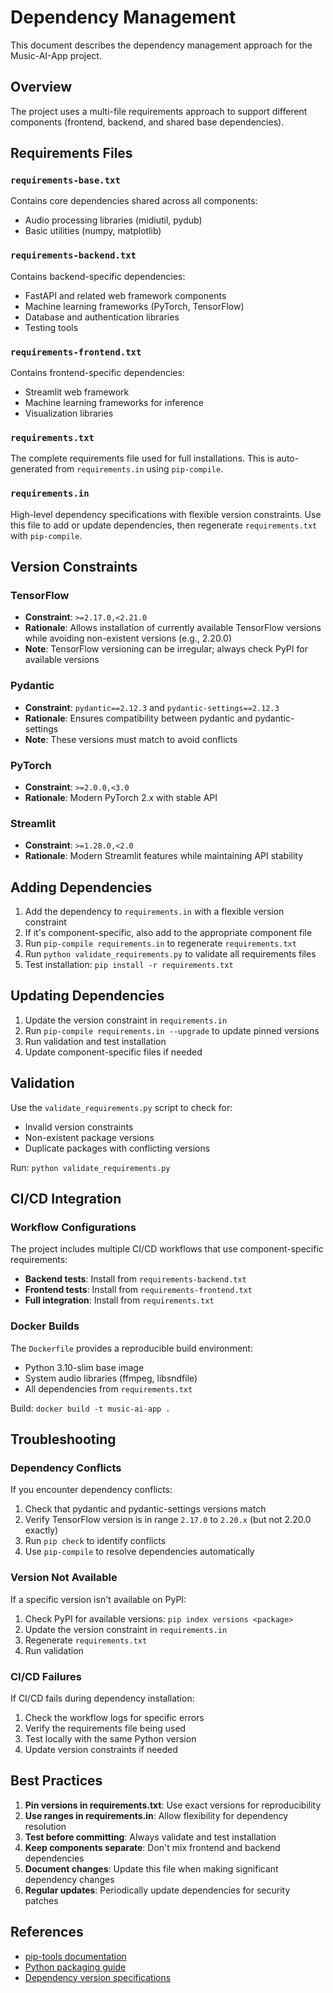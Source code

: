 # Dependency Management

This document describes the dependency management approach for the Music-AI-App project.

## Overview

The project uses a multi-file requirements approach to support different components (frontend, backend, and shared base dependencies).

## Requirements Files

### `requirements-base.txt`
Contains core dependencies shared across all components:
- Audio processing libraries (midiutil, pydub)
- Basic utilities (numpy, matplotlib)

### `requirements-backend.txt`
Contains backend-specific dependencies:
- FastAPI and related web framework components
- Machine learning frameworks (PyTorch, TensorFlow)
- Database and authentication libraries
- Testing tools

### `requirements-frontend.txt`
Contains frontend-specific dependencies:
- Streamlit web framework
- Machine learning frameworks for inference
- Visualization libraries

### `requirements.txt`
The complete requirements file used for full installations. This is auto-generated from `requirements.in` using `pip-compile`.

### `requirements.in`
High-level dependency specifications with flexible version constraints. Use this file to add or update dependencies, then regenerate `requirements.txt` with `pip-compile`.

## Version Constraints

### TensorFlow
- **Constraint**: `>=2.17.0,<2.21.0`
- **Rationale**: Allows installation of currently available TensorFlow versions while avoiding non-existent versions (e.g., 2.20.0)
- **Note**: TensorFlow versioning can be irregular; always check PyPI for available versions

### Pydantic
- **Constraint**: `pydantic==2.12.3` and `pydantic-settings==2.12.3`
- **Rationale**: Ensures compatibility between pydantic and pydantic-settings
- **Note**: These versions must match to avoid conflicts

### PyTorch
- **Constraint**: `>=2.0.0,<3.0`
- **Rationale**: Modern PyTorch 2.x with stable API

### Streamlit
- **Constraint**: `>=1.28.0,<2.0`
- **Rationale**: Modern Streamlit features while maintaining API stability

## Adding Dependencies

1. Add the dependency to `requirements.in` with a flexible version constraint
2. If it's component-specific, also add to the appropriate component file
3. Run `pip-compile requirements.in` to regenerate `requirements.txt`
4. Run `python validate_requirements.py` to validate all requirements files
5. Test installation: `pip install -r requirements.txt`

## Updating Dependencies

1. Update the version constraint in `requirements.in`
2. Run `pip-compile requirements.in --upgrade` to update pinned versions
3. Run validation and test installation
4. Update component-specific files if needed

## Validation

Use the `validate_requirements.py` script to check for:
- Invalid version constraints
- Non-existent package versions
- Duplicate packages with conflicting versions

Run: `python validate_requirements.py`

## CI/CD Integration

### Workflow Configurations

The project includes multiple CI/CD workflows that use component-specific requirements:

- **Backend tests**: Install from `requirements-backend.txt`
- **Frontend tests**: Install from `requirements-frontend.txt`
- **Full integration**: Install from `requirements.txt`

### Docker Builds

The `Dockerfile` provides a reproducible build environment:
- Python 3.10-slim base image
- System audio libraries (ffmpeg, libsndfile)
- All dependencies from `requirements.txt`

Build: `docker build -t music-ai-app .`

## Troubleshooting

### Dependency Conflicts

If you encounter dependency conflicts:
1. Check that pydantic and pydantic-settings versions match
2. Verify TensorFlow version is in range `2.17.0` to `2.20.x` (but not 2.20.0 exactly)
3. Run `pip check` to identify conflicts
4. Use `pip-compile` to resolve dependencies automatically

### Version Not Available

If a specific version isn't available on PyPI:
1. Check PyPI for available versions: `pip index versions <package>`
2. Update the version constraint in `requirements.in`
3. Regenerate `requirements.txt`
4. Run validation

### CI/CD Failures

If CI/CD fails during dependency installation:
1. Check the workflow logs for specific errors
2. Verify the requirements file being used
3. Test locally with the same Python version
4. Update version constraints if needed

## Best Practices

1. **Pin versions in requirements.txt**: Use exact versions for reproducibility
2. **Use ranges in requirements.in**: Allow flexibility for dependency resolution
3. **Test before committing**: Always validate and test installation
4. **Keep components separate**: Don't mix frontend and backend dependencies
5. **Document changes**: Update this file when making significant dependency changes
6. **Regular updates**: Periodically update dependencies for security patches

## References

- [pip-tools documentation](https://pip-tools.readthedocs.io/)
- [Python packaging guide](https://packaging.python.org/)
- [Dependency version specifications](https://peps.python.org/pep-0440/)
